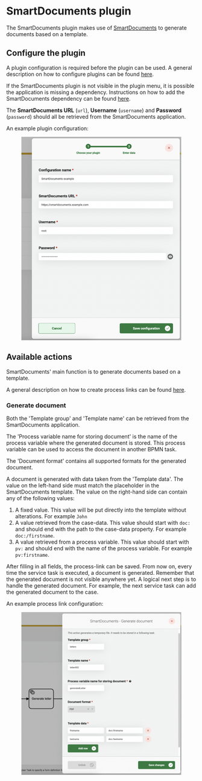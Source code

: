 # SmartDocuments plugin

The SmartDocuments plugin makes use of [SmartDocuments](https://smartdocuments.com/) to generate documents based on a template.

## Configure the plugin

A plugin configuration is required before the plugin can be used. A general description on how to configure plugins can be found [here](./#configuring-plugins).

If the SmartDocuments plugin is not visible in the plugin menu, it is possible the application is missing a dependency. Instructions on how to add the SmartDocuments dependency can be found [here](../../fundamentals/getting-started/modules/zgw/smartdocuments.md).

The **SmartDocuments URL** (`url`), **Username** (`username`) and **Password** (`password`) should all be retrieved from the SmartDocuments application.

An example plugin configuration:&#x20;

<figure><img src="../../.gitbook/assets/configure-plugin (1).png" alt=""><figcaption></figcaption></figure>

## Available actions

SmartDocuments' main function is to generate documents based on a template.

A general description on how to create process links can be found [here](../process/process-link.md#creating-a-plugin-process-link).

### Generate document

Both the 'Template group' and 'Template name' can be retrieved from the SmartDocuments application.

The 'Process variable name for storing document' is the name of the process variable where the generated document is stored. This process variable can be used to access the document in another BPMN task.

The 'Document format' contains all supported formats for the generated document.

A document is generated with data taken from the 'Template data'. The value on the left-hand side must match the placeholder in the SmartDocuments template. The value on the right-hand side can contain any of the following values:

1. A fixed value. This value will be put directly into the template without alterations. For example `John`
2. A value retrieved from the case-data. This value should start with `doc:` and should end with the path to the case-data property. For example `doc:/firstname`.
3. A value retrieved from a process variable. This value should start with `pv:` and should end with the name of the process variable. For example `pv:firstname`.

After filling in all fields, the process-link can be saved. From now on, every time the service task is executed, a document is generated. Remember that the generated document is not visible anywhere yet. A logical next step is to handle the generated document. For example, the next service task can add the generated document to the case.

An example process link configuration:&#x20;

<figure><img src="../../.gitbook/assets/generate-document-process-link.png" alt=""><figcaption></figcaption></figure>
